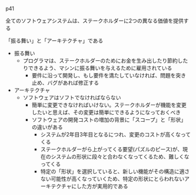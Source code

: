 p41

全てのソフトウェアシステムは、ステークホルダーに2つの異なる価値を提供する

「振る舞い」と「アーキテクチャ」である

- 振る舞い
    - プログラマは、ステークホルダーのためにお金を生み出したり節約したりできるよう、マシンに振る舞いを与えるために雇用されている
        - 要件に沿って開発し、もし要件を満たしていなければ、問題を突き止め、バグがあれば修正する
- アーキテクチャ
    - ソフトウェアはソフトでなければならない
        - 簡単に変更できなければいけない。ステークホルダーが機能を変更したいと思えば、その変更は簡単にできるようになっておくべき
        - ソフトウェアの開発コストの増加の背景に「スコープ」と「形状」の違いがある
            - システムが2年目3年目となるにつれ、変更のコストが高くなってくる
            - ステークホルダーがら上がってくる要望(パズルのピース)が、現在のシステムの形状に段々と合わなくなってくるため、難しくなってくる
            - 特定の「形状」を選択していると、新しい機能がその構造に適さない可能性が高くなっていくため、特定の形状にとらわれないアーキテクチャにした方が実用的である